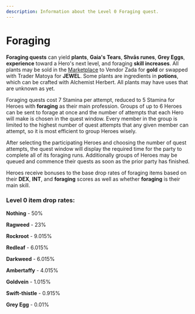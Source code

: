 ```yaml
---
description: Information about the Level 0 Foraging quest.
---
```


# Foraging

**Foraging quests** can yield **plants**, **Gaia's Tears**, **Shvās runes**, **Grey Eggs**, **experience** toward a Hero's next level, and foraging **skill increases**. All plants may be sold in the [Marketplace](../marketplace.md) to Vendor Zada for **gold** or swapped with Trader Matoya for **JEWEL**. Some plants are ingredients in **potions**, which can be crafted with Alchemist Herbert. All plants may have uses that are unknown as yet.

Foraging quests cost 7 Stamina per attempt, reduced to 5 Stamina for Heroes with **foraging** as their main profession. Groups of up to 6 Heroes can be sent to forage at once and the number of attempts that each Hero will make is chosen in the quest window. Every member in the group is limited to the highest number of quest attempts that any given member can attempt, so it is most efficient to group Heroes wisely.

After selecting the participating Heroes and choosing the number of quest attempts, the quest window will display the required time for the party to complete all of its foraging runs. Additionally groups of Heroes may be queued and commence their quests as soon as the prior party has finished.

Heroes receive bonuses to the base drop rates of foraging items based on their **DEX**, **INT**, and **foraging** scores as well as whether **foraging** is their main skill.&#x20;

### **Level 0 item drop rates:**

**Nothing** - 50%

**Ragweed** - 23%

**Rockroot** - 9.015%

**Redleaf** - 6.015%

**Darkweed** - 6.015%

**Ambertaffy** - 4.015%

**Goldvein** - 1.015%

**Swift-thistle** - 0.915%

**Grey Egg** - 0.01%
